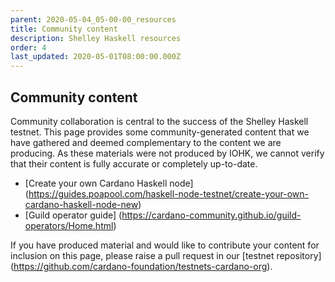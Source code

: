 ```yaml
---
parent: 2020-05-04_05-00-00_resources
title: Community content
description: Shelley Haskell resources
order: 4
last_updated: 2020-05-01T08:00:00.000Z
---
```

## Community content

Community collaboration is central to the success of the Shelley Haskell testnet. This page provides some community-generated content that we have gathered and deemed complementary to the content we are producing. As these materials were not produced by IOHK, we cannot verify that their content is fully accurate or completely up-to-date.

* [Create your own Cardano Haskell node] (https://guides.poapool.com/haskell-node-testnet/create-your-own-cardano-haskell-node-new)
* [Guild operator guide] (https://cardano-community.github.io/guild-operators/Home.html)

If you have produced material and would like to contribute your content for inclusion on this page, please raise a pull request in our [testnet repository] (https://github.com/cardano-foundation/testnets-cardano-org).